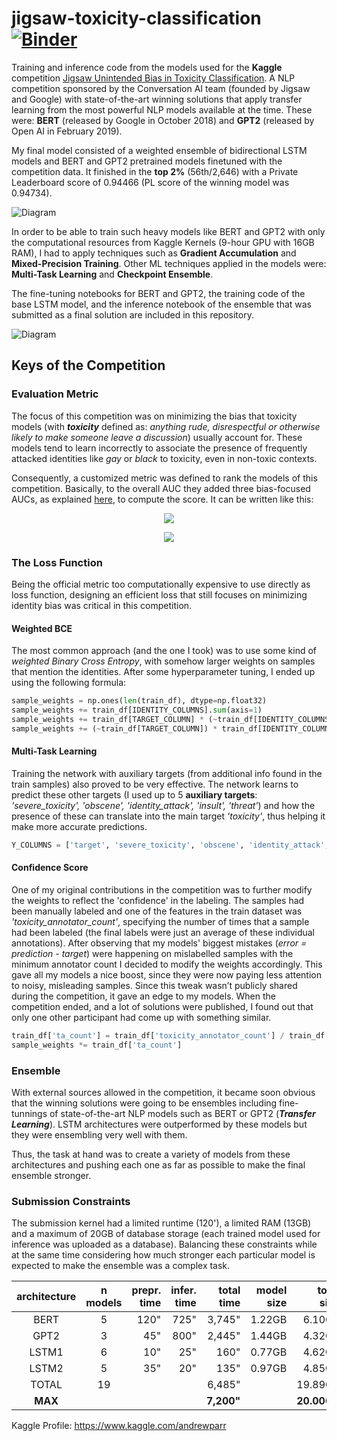 # jigsaw-toxicity-classification [![Binder](https://mybinder.org/badge_logo.svg)](https://mybinder.org/v2/gh/4ndyparr/jigsaw-toxicity-classification/master)



Training and inference code from the models used for the **Kaggle** competition [Jigsaw Unintended Bias in Toxicity Classification](https://www.kaggle.com/c/jigsaw-unintended-bias-in-toxicity-classification). A NLP competition sponsored by the Conversation AI team (founded by Jigsaw and Google) with state-of-the-art winning solutions that apply transfer learning from the most powerful NLP models available at the time. These were: **BERT** (released by Google in October 2018) and **GPT2** (released by Open AI in February 2019).  
  
My final model consisted of a weighted ensemble of bidirectional LSTM models and BERT and GPT2 pretrained models finetuned with the competition data. It finished in the **top 2%** (56th/2,646) with a Private Leaderboard score of 0.94466 (PL score of the winning model was 0.94734).  

![Diagram](https://github.com/4ndyparr/jigsaw-toxicity-classification/blob/master/ensemble-jigsaw.png)  

In order to be able to train such heavy models like BERT and GPT2 with only the computational
resources from Kaggle Kernels (9-hour GPU with 16GB RAM), I had to apply techniques such as
**Gradient Accumulation** and **Mixed-Precision Training**. Other ML techniques applied in
the models were: **Multi-Task Learning** and **Checkpoint Ensemble**.
  
The fine-tuning notebooks for BERT and GPT2, the training code of the base LSTM model, and the inference notebook of the ensemble that was submitted as a final solution are included in this repository.  

![Diagram](https://github.com/4ndyparr/jigsaw-toxicity-classification/blob/master/LSTM-jigsaw.png) 


## Keys of the Competition

### Evaluation Metric

The focus of this competition was on minimizing the bias that toxicity models (with ***toxicity*** defined as: *anything rude, disrespectful or otherwise likely to make someone leave a discussion*) usually account for. These models tend to learn incorrectly to associate the presence of frequently attacked identities like *gay* or *black* to toxicity, even in non-toxic contexts.

Consequently, a customized metric was defined to rank the models of this competition. Basically, to the overall AUC they added three bias-focused AUCs, as explained [here](https://www.kaggle.com/c/jigsaw-unintended-bias-in-toxicity-classification/overview/evaluation), to compute the score. It can be written like this:

<p align="center">
  <img src="https://latex.codecogs.com/svg.latex?score%20=%20w_0%20AUC_{overall}%20+%20\sum_{i=1}^{3}%20w_i%20AUC_{bias_{i}}">
</p>  
<p align="center">
  <img src="https://latex.codecogs.com/svg.latex?w_0,w_1,w_2,w_3}%20=%20{0.25}">
</p>  



### The Loss Function

Being the official metric too computationally expensive to use directly as loss function, designing an efficient loss that still focuses on minimizing identity bias was critical in this competition.

#### Weighted BCE
The most common approach (and the one I took) was to use some kind of *weighted Binary Cross Entropy*, with somehow larger weights on samples that mention the identities. After some hyperparameter tuning, I ended up using the following formula:

```python
sample_weights = np.ones(len(train_df), dtype=np.float32)
sample_weights += train_df[IDENTITY_COLUMNS].sum(axis=1)
sample_weights += train_df[TARGET_COLUMN] * (~train_df[IDENTITY_COLUMNS]).sum(axis=1)
sample_weights += (~train_df[TARGET_COLUMN]) * train_df[IDENTITY_COLUMNS].sum(axis=1) * 5
```

#### Multi-Task Learning
Training the network with auxiliary targets (from additional info found in the train samples) also proved to be very effective. The network learns to predict these other targets (I used up to 5 **auxiliary targets**: *'severe_toxicity', 'obscene', 'identity_attack', 'insult', 'threat'*) and how the presence of these can translate into the main target *'toxicity'*, thus helping it make more accurate predictions.
```python
Y_COLUMNS = ['target', 'severe_toxicity', 'obscene', 'identity_attack', 'insult', 'threat']
```

#### Confidence Score
One of my original contributions in the competition was to further modify the weights to reflect the 'confidence' in the labeling. 
The samples had been manually labeled and one of the features in the train dataset was *'toxicity_annotator_count'*, specifying the number of times that a sample had been labeled (the final labels were just an average of these individual annotations).
After observing that my models' biggest mistakes (*error = prediction - target*) were happening on mislabelled samples with the minimum annotator count I decided to modify the weights accordingly.
This gave all my models a nice boost, since they were now paying less attention to noisy, misleading samples.
Since this tweak wasn’t publicly shared during the competition, it gave an edge to my models. When the competition ended, and a lot of solutions were published, I found out that only one other participant had come up with something similar.
```python
train_df['ta_count'] = train_df['toxicity_annotator_count'] / train_df['toxicity_annotator_count'].mean()
sample_weights *= train_df['ta_count']
```

### Ensemble

With external sources allowed in the competition, it became soon obvious that the winning solutions were going to be ensembles including fine-tunnings of state-of-the-art NLP models such as BERT or GPT2 (***Transfer Learning***). LSTM architectures were outperformed by these models but they were ensembling very well with them.

Thus, the task at hand was to create a variety of models from these architectures and pushing each one as far as possible to make the final ensemble stronger.

### Submission Constraints

The submission kernel had a limited runtime (120'), a limited RAM (13GB) and a maximum of 20GB of database storage (each trained model used for inference was uploaded as a database). Balancing these constraints while at the same time considering how much stronger each particular model is expected to make the ensemble was a complex task. 

architecture|n models|prepr. time|infer. time|total time|model size|total size
:---:|:---:|---:|---:|---:|---:|---:
BERT|5|120"|725"|3,745"|1.22GB|6.10GB
GPT2|3|45"|800"|2,445"|1.44GB|4.32GB
LSTM1|6|10"|25"|160"|0.77GB|4.62GB
LSTM2|5|35"|20"|135"|0.97GB|4.85GB
TOTAL|19|||6,485"||19.89GB
**MAX**||||**7,200"**||**20.00GB**


Kaggle Profile: https://www.kaggle.com/andrewparr



  

